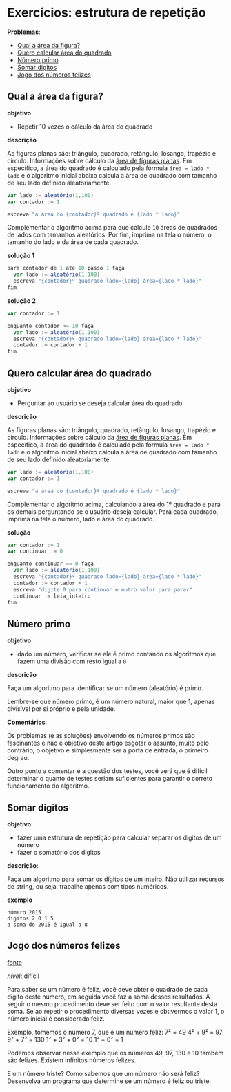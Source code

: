 # Exercícios: estrutura de repetição <!-- omit in toc -->

**Problemas**:

- [Qual a área da figura?](#qual-a-%C3%A1rea-da-figura)
- [Quero calcular área do quadrado](#quero-calcular-%C3%A1rea-do-quadrado)
- [Número primo](#n%C3%BAmero-primo)
- [Somar digitos](#somar-digitos)
- [Jogo dos números felizes](#jogo-dos-n%C3%BAmeros-felizes)

## Qual a área da figura?

**objetivo**

- Repetir 10 vezes o cálculo da área do quadrado

**descrição**

As figuras planas são: triângulo, quadrado, retângulo, losango, trapézio e círculo.
Informações sobre cálculo da [área de figuras planas](https://www.todamateria.com.br/areas-de-figuras-planas/).
Em específico, a área do quadrado é calculado pela fórmula `área = lado * lado` e o algoritmo inicial abaixo calcula a área de quadrado com tamanho de seu lado definido aleatoriamente.

```scala
var lado := aleatório(1,100)
var contador := 1

escreva "a área do {contador}º quadrado é {lado * lado}"
```

Complementar o algoritmo acima para que calcule `10` áreas de quadrados de lados com tamanhos aleatórios.
Por fim, imprima na tela o número, o tamanho do lado e da área de cada quadrado.

**solução 1**

```scala
para contador de 1 até 10 passo 1 faça
  var lado := aleatório(1,100)
  escreva "{contador}º quadrado lado={lado} área={lado * lado}"
fim
```

**solução 2**

```scala
var contador := 1

enquanto contador <= 10 faça
  var lado := aleatório(1,100)
  escreva "{contador}º quadrado lado={lado} área={lado * lado}"
  contador := contador + 1
fim
```

## Quero calcular área do quadrado

**objetivo**

- Perguntar ao usuário se deseja calcular área do quadrado

**descrição**

As figuras planas são: triângulo, quadrado, retângulo, losango, trapézio e círculo.
Informações sobre cálculo da [área de figuras planas](https://www.todamateria.com.br/areas-de-figuras-planas/).
Em específico, a área do quadrado é calculado pela fórmula `área = lado * lado` e o algoritmo inicial abaixo calcula a área de quadrado com tamanho de seu lado definido aleatoriamente.

```scala
var lado := aleatório(1,100)
var contador := 1

escreva "a área do {contador}º quadrado é {lado * lado}"
```

Complementar o algoritmo acima, calculando a área do 1º quadrado e para os demais perguntando se o usuário deseja calcular.
Para cada quadrado, imprima na tela o número, lado e área do quadrado.

**solução**

```scala
var contador := 1
var continuar := 0

enquanto continuar == 0 faça
  var lado := aleatório(1,100)
  escreva "{contador}º quadrado lado={lado} área={lado * lado}"
  contador := contador + 1
  escreva "digite 0 para continuar e outro valor para parar"
  continuar := leia_inteiro
fim
```

## Número primo

**objetivo**

- dado um número, verificar se ele é primo contando os algoritmos que fazem uma divisão com resto igual a `0`

**descrição**

Faça um algoritmo para identificar se um número (aleatório) é primo.

Lembre-se que número primo, é um número natural, maior que 1, apenas divisível por si próprio e pela unidade.

**Comentários**:

Os problemas (e as soluções) envolvendo os números primos são fascinantes e não é objetivo deste artigo esgotar o assunto, muito pelo contrário, o objetivo é simplesmente ser a porta de entrada, o primeiro degrau.

Outro ponto a comentar é a questão dos testes, você verá que é difícil determinar o quanto de testes seriam suficientes para garantir o correto funcionamento do algoritmo.

## Somar digitos

**objetivo**:

- fazer uma estrutura de repetição para calcular separar os digitos de um número
- fazer o somatório dos digitos

**descrição**:

Faça um algoritmo para somar os dígitos de um inteiro.
Não utilizar recursos de string, ou seja, trabalhe apenas com tipos numéricos.

**exemplo**

```
número 2015
digitos 2 0 1 5
a soma de 2015 é igual a 8
```

## Jogo dos números felizes

[fonte](http://dojopuzzles.com/problemas/exibe/numeros-felizes/)

_nível_: difícil

Para saber se um número é feliz, você deve obter o quadrado de cada dígito deste número, em seguida você faz a soma desses resultados.
A seguir o mesmo procedimento deve ser feito com o valor resultante desta soma.
Se ao repetir o procedimento diversas vezes e obtivermos o valor 1, o número inicial é considerado feliz.

Exemplo, tomemos o número 7, que é um número feliz:
7² = 49
4² + 9² = 97
9² + 7² = 130
1² + 3² + 0² = 10
1² + 0² = 1

Podemos observar nesse exemplo que os números 49, 97, 130 e 10 também são felizes.
Existem infinitos números felizes.

E um número triste? Como sabemos que um número não será feliz?
Desenvolva um programa que determine se um número é feliz ou triste.
